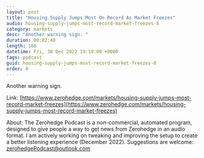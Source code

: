 ```yaml
---
layout: post
title: "Housing Supply Jumps Most On Record As Market Freezes"
audio: housing-supply-jumps-most-record-market-freezes-8
category: markets
desc: "Another warning sign. "
duration: 00:02:40
length: 160
datetime: Fri, 30 Dec 2022 19:19:00 +0000
tags: podcast
guid: housing-supply-jumps-most-record-market-freezes-0
order: 0
---
```

Another warning sign. 

Link: [https://www.zerohedge.com/markets/housing-supply-jumps-most-record-market-freezes](https://www.zerohedge.com/markets/housing-supply-jumps-most-record-market-freezes)

About: The Zerohedge Podcast is a non-commercial, automated program, designed to give people a way to get news from Zerohedge in an audio format.  I am actively working on tweaking and improving the setup to create a better listening experience (December 2022).  Suggestions are welcome: [zerohedgePodcast@outlook.com](mailto:zerohedgePodcast@outlook.com)